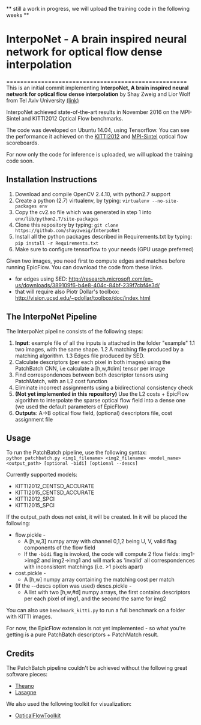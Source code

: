 ** still a work in progress, we will upload the training code in the following weeks **  

# InterpoNet - A brain inspired neural network for optical flow dense interpolation
====================================================
This is an initial commit implementing **InterpoNet, A brain inspired neural network for optical flow dense interpolation** by Shay Zweig and Lior Wolf from Tel Aviv University [(link)](https://arxiv.org/abs/1611.09803)  

InterpoNet achieved state-of-the-art results in November 2016 on the MPI-Sintel and  KITTI2012 Optical Flow benchmarks.

The code was developed on Ubuntu 14.04, using Tensorflow. You can see the performance it achieved on the [KITTI2012](http://www.cvlibs.net/datasets/kitti/eval_scene_flow.php?benchmark=flow) and [MPI-Sintel](http://sintel.is.tue.mpg.de/) optical flow scoreboards.  

For now only the code for inference is uploaded, we will upload the training code soon.

Installation Instructions
-------------------------
1. Download and compile OpenCV 2.4.10, with python2.7 support
2. Create a python (2.7) virtualenv, by typing: `virtualenv --no-site-packages env`
3. Copy the cv2.so file which was generated in step 1 into `env/lib/python2.7/site-packages`
4. Clone this repository by typing: `git clone https://github.com/shayzweig/InterpoNet`
5. Install all the python packages described in Requirements.txt by typing: `pip install -r Requirements.txt`
6. Make sure to configure tensorflow to your needs (GPU usage preferred)

Given two images, you need first to compute edges and matches before running EpicFlow.
You can download the code from these links.
- for edges using SED:  http://research.microsoft.com/en-us/downloads/389109f6-b4e8-404c-84bf-239f7cbf4e3d/
- that will require also Piotr Dollar's toolbox:  http://vision.ucsd.edu/~pdollar/toolbox/doc/index.html

The InterpoNet Pipeline
-----------------------
The InterpoNet pipeline consists of the following steps:

1. **Input**: example file of all the inputs is attached in the folder "example" 
  1.1 two images, with the same shape.
  1.2 A matching file produced by a matching algorithm. 
  1.3 Edges file produced by SED.
2. Calculate descriptors (per each pixel in both images) using the PatchBatch CNN, i.e calculate a [h,w,#dim] tensor per
   image  
3. Find correspondences between both descriptor tensors using PatchMatch, with an L2 cost function  
4. Eliminate incorrect assignments using a bidirectional consistency check  
5. **(Not yet implemented in this repository)** Use the L2 costs + EpicFlow algorithm to interpolate the sparse optical
   flow field into a dense one (we used the default parameters of EpicFlow)
6. **Outputs**: A->B optical flow field, (optional) descriptors file, cost assignment file

Usage
-----
To run the PatchBatch pipeline, use the following syntax:  
`python patchbatch.py <img1_filename> <img2_filename> <model_name> <output_path> [optional -bidi] [optional --descs]`  

Currently supported models:
* KITTI2012_CENTSD_ACCURATE
* KITTI2015_CENTSD_ACCURATE
* KITTI2012_SPCI
* KITTI2015_SPCI

If the output_path does not exist, it will be created. In it will be placed the following:  
* flow.pickle - 
  * A [h,w,3] numpy array with channel 0,1,2 being U, V, valid flag components of the flow field 
  * If the `-bidi` flag is invoked, the code will compute 2 flow fields: img1->img2 and img2->img1 and will mark as 'invalid' all correspondences with inconsistent matchings (i.e. >1 pixels apart)
* cost.pickle - 
  * A [h,w] numpy array containing the matching cost per match
* (If the --descs option was used) descs.pickle - 
  * A list with two [h,w,#d] numpy arrays, the first contains descriptors per each pixel of img1, and the second the same for img2

You can also use `benchmark_kitti.py` to run a full benchmark on a folder with KITTI images.

For now, the EpicFlow extension is not yet implemented - so what you're getting is a pure PatchBatch descriptors + PatchMatch result.

Credits
-------
The PatchBatch pipeline couldn't be achieved without the following great software pieces:
* [Theano](https://github.com/Theano/Theano)  
* [Lasagne](https://github.com/Lasagne/Lasagne)  

We also used the following toolkit for visualization:
* [OpticalFlowToolkit](https://github.com/liruoteng/OpticalFlowToolkit)

